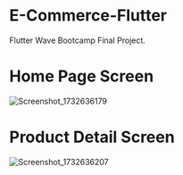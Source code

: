 # E-Commerce-Flutter

Flutter Wave Bootcamp Final Project.

# Home Page Screen
![Screenshot_1732636179](https://github.com/user-attachments/assets/685a278f-16ff-4141-8cad-86b540c0d71b)

# Product Detail Screen
![Screenshot_1732636207](https://github.com/user-attachments/assets/2f5779d6-36af-4f15-81f8-31de9c1c1ada)

